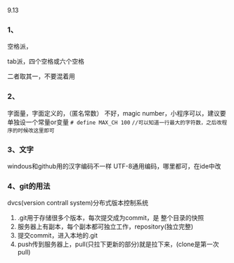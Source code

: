 9.13

### 1、

空格派，

tab派，四个空格或六个空格

二者取其一，不要混着用
### 2、
字面量，字面定义的，（匿名常数）
不好，magic number，小程序可以，建议要单独设一个常量or变量
`# define MAX_CH 100`
`//可以知道一行最大的字符数，之后改程序的时候改这里即可`
	

### 3、文字
windous和github用的汉字编码不一样
UTF-8通用编码，哪里都可，在ide中改

### 4、git的用法
dvcs(version contrall system)分布式版本控制系统
1. .git用于存储很多个版本，每次提交成为commit，是 整个目录的快照   
2. 服务器上有副本，每个副本都可独立工作，repository(独立完整)
3. 提交commit，进入本地的.git
4. push传到服务器上，pull(只拉下更新的部分)就是拉下来，(clone是第一次pull)
